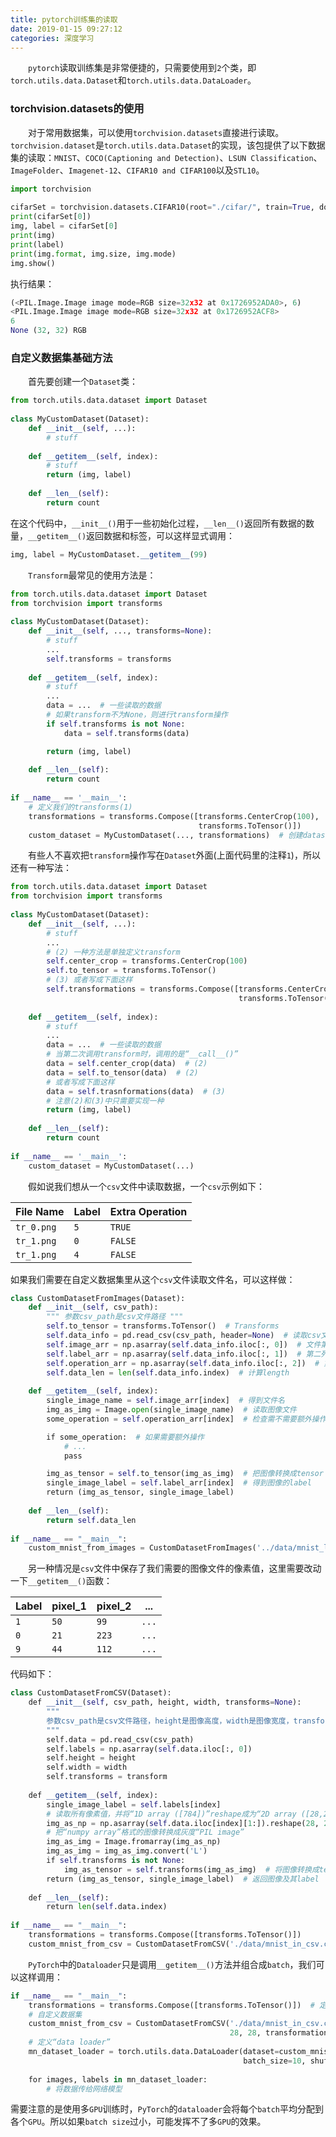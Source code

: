 ```yaml
---
title: pytorch训练集的读取
date: 2019-01-15 09:27:12
categories: 深度学习
---
```

&emsp;&emsp;`pytorch`读取训练集是非常便捷的，只需要使用到`2`个类，即`torch.utils.data.Dataset`和`torch.utils.data.DataLoader`。

### torchvision.datasets的使用

&emsp;&emsp;对于常用数据集，可以使用`torchvision.datasets`直接进行读取。`torchvision.dataset`是`torch.utils.data.Dataset`的实现，该包提供了以下数据集的读取：`MNIST`、`COCO(Captioning and Detection)`、`LSUN Classification`、`ImageFolder`、`Imagenet-12`、`CIFAR10 and CIFAR100`以及`STL10`。

``` python
import torchvision
​
cifarSet = torchvision.datasets.CIFAR10(root="./cifar/", train=True, download=True)
print(cifarSet[0])
img, label = cifarSet[0]
print(img)
print(label)
print(img.format, img.size, img.mode)
img.show()
```

执行结果：

``` python
(<PIL.Image.Image image mode=RGB size=32x32 at 0x1726952ADA0>, 6)
<PIL.Image.Image image mode=RGB size=32x32 at 0x1726952ACF8>
6
None (32, 32) RGB
```

### 自定义数据集基础方法

&emsp;&emsp;首先要创建一个`Dataset`类：

``` python
from torch.utils.data.dataset import Dataset
​
class MyCustomDataset(Dataset):
    def __init__(self, ...):
        # stuff
​
    def __getitem__(self, index):
        # stuff
        return (img, label)
​
    def __len__(self):
        return count
```

在这个代码中，`__init__()`用于一些初始化过程，`__len__()`返回所有数据的数量，`__getitem__()`返回数据和标签，可以这样显式调用：

``` python
img, label = MyCustomDataset.__getitem__(99)
```

&emsp;&emsp;`Transform`最常见的使用方法是：

``` python
from torch.utils.data.dataset import Dataset
from torchvision import transforms
​
class MyCustomDataset(Dataset):
    def __init__(self, ..., transforms=None):
        # stuff
        ...
        self.transforms = transforms
​
    def __getitem__(self, index):
        # stuff
        ...
        data = ...  # 一些读取的数据
        # 如果transform不为None，则进行transform操作
        if self.transforms is not None:
            data = self.transforms(data)

        return (img, label)
​
    def __len__(self):
        return count
​
if __name__ == '__main__':
    # 定义我们的transforms(1)
    transformations = transforms.Compose([transforms.CenterCrop(100),
                                          transforms.ToTensor()])
    custom_dataset = MyCustomDataset(..., transformations)  # 创建dataset
```

&emsp;&emsp;有些人不喜欢把`transform`操作写在`Dataset`外面(上面代码里的注释`1`)，所以还有一种写法：

``` python
from torch.utils.data.dataset import Dataset
from torchvision import transforms
​
class MyCustomDataset(Dataset):
    def __init__(self, ...):
        # stuff
        ...
        # (2) 一种方法是单独定义transform
        self.center_crop = transforms.CenterCrop(100)
        self.to_tensor = transforms.ToTensor()
        # (3) 或者写成下面这样
        self.transformations = transforms.Compose([transforms.CenterCrop(100),
                                                   transforms.ToTensor()])
​
    def __getitem__(self, index):
        # stuff
        ...
        data = ...  # 一些读取的数据
        # 当第二次调用transform时，调用的是“__call__()”
        data = self.center_crop(data)  # (2)
        data = self.to_tensor(data)  # (2)
        # 或者写成下面这样
        data = self.trasnformations(data)  # (3)
        # 注意(2)和(3)中只需要实现一种
        return (img, label)
​
    def __len__(self):
        return count
​
if __name__ == '__main__':
    custom_dataset = MyCustomDataset(...)
```

&emsp;&emsp;假如说我们想从一个`csv`文件中读取数据，一个`csv`示例如下：

File Name  | Label | Extra Operation
-----------|-------|----------------
`tr_0.png` | `5`   | `TRUE`
`tr_1.png` | `0`   | `FALSE`
`tr_1.png` | `4`   | `FALSE`

如果我们需要在自定义数据集里从这个`csv`文件读取文件名，可以这样做：

``` python
class CustomDatasetFromImages(Dataset):
    def __init__(self, csv_path):
        """ 参数csv_path是csv文件路径 """
        self.to_tensor = transforms.ToTensor()  # Transforms
        self.data_info = pd.read_csv(csv_path, header=None)  # 读取csv文件
        self.image_arr = np.asarray(self.data_info.iloc[:, 0])  # 文件第一列包含图像文件的名称
        self.label_arr = np.asarray(self.data_info.iloc[:, 1])  # 第二列是图像的label
        self.operation_arr = np.asarray(self.data_info.iloc[:, 2])  # 第三列是决定是否进行额外操作
        self.data_len = len(self.data_info.index)  # 计算length
​
    def __getitem__(self, index):
        single_image_name = self.image_arr[index]  # 得到文件名
        img_as_img = Image.open(single_image_name)  # 读取图像文件
        some_operation = self.operation_arr[index]  # 检查需不需要额外操作

        if some_operation:  # 如果需要额外操作
            # ...
            pass

        img_as_tensor = self.to_tensor(img_as_img)  # 把图像转换成tensor
        single_image_label = self.label_arr[index]  # 得到图像的label
        return (img_as_tensor, single_image_label)
​
    def __len__(self):
        return self.data_len
​
if __name__ == "__main__":
    custom_mnist_from_images = CustomDatasetFromImages('../data/mnist_labels.csv')
```

&emsp;&emsp;另一种情况是`csv`文件中保存了我们需要的图像文件的像素值，这里需要改动一下`__getitem__()`函数：

Label | pixel_1 | pixel_2 | ...
------|---------|---------|-----
`1`   | `50`    | `99`    | `...`
`0`   | `21`    | `223`   | `...`
`9`   | `44`    | `112`   | `...`

代码如下：

``` python
class CustomDatasetFromCSV(Dataset):
    def __init__(self, csv_path, height, width, transforms=None):
        """
        参数csv_path是csv文件路径，height是图像高度，width是图像宽度，transform是transform操作
        """
        self.data = pd.read_csv(csv_path)
        self.labels = np.asarray(self.data.iloc[:, 0])
        self.height = height
        self.width = width
        self.transforms = transform
​
    def __getitem__(self, index):
        single_image_label = self.labels[index]
        # 读取所有像素值，并将“1D array ([784])”reshape成为“2D array ([28,28])”
        img_as_np = np.asarray(self.data.iloc[index][1:]).reshape(28, 28).astype('uint8')
        # 把“numpy array”格式的图像转换成灰度“PIL image”
        img_as_img = Image.fromarray(img_as_np)
        img_as_img = img_as_img.convert('L')
        if self.transforms is not None:
            img_as_tensor = self.transforms(img_as_img)  # 将图像转换成tensor
        return (img_as_tensor, single_image_label)  # 返回图像及其label
​
    def __len__(self):
        return len(self.data.index)
​
if __name__ == "__main__":
    transformations = transforms.Compose([transforms.ToTensor()])
    custom_mnist_from_csv = CustomDatasetFromCSV('./data/mnist_in_csv.csv', 28, 28, transformations)
```

&emsp;&emsp;`PyTorch`中的`Dataloader`只是调用`__getitem__()`方法并组合成`batch`，我们可以这样调用：

``` python
if __name__ == "__main__":
    transformations = transforms.Compose([transforms.ToTensor()])  # 定义transforms
    # 自定义数据集
    custom_mnist_from_csv = CustomDatasetFromCSV('./data/mnist_in_csv.csv',
                                                 28, 28, transformations)
    # 定义“data loader”
    mn_dataset_loader = torch.utils.data.DataLoader(dataset=custom_mnist_from_csv,
                                                    batch_size=10, shuffle=False)
​
    for images, labels in mn_dataset_loader:
        # 将数据传给网络模型
```

需要注意的是使用多`GPU`训练时，`PyTorch`的`dataloader`会将每个`batch`平均分配到各个`GPU`。所以如果`batch size`过小，可能发挥不了多`GPU`的效果。